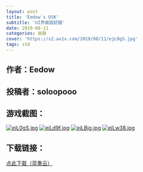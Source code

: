 ```yaml
---
layout: post
title: 'Eedow`s OSK'
subtitle: 'UI界面挺舒服'
date: 2019-08-11
categories: 皮肤
cover: 'https://s2.ax1x.com/2019/08/11/ejL0gS.jpg'
tags: std
---
```


## 作者：Eedow

## 投稿者：soloopooo
 
## 游戏截图：

[![ejL0gS.jpg](https://s2.ax1x.com/2019/08/11/ejL0gS.jpg)](https://imgchr.com/i/ejL0gS)
[![ejLd9f.jpg](https://s2.ax1x.com/2019/08/11/ejLd9f.jpg)](https://imgchr.com/i/ejLd9f)
[![ejLBjg.jpg](https://s2.ax1x.com/2019/08/11/ejLBjg.jpg)](https://imgchr.com/i/ejLBjg)
[![ejLw38.jpg](https://s2.ax1x.com/2019/08/11/ejLw38.jpg)](https://imgchr.com/i/ejLw38)


## 下载链接：

[点此下载（蓝奏云）](https://www.lanzous.com/i3sscab)

